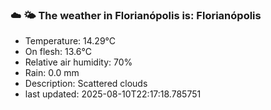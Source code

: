 ### ☁️ 🌤️  The weather in Florianópolis is: Florianópolis

- Temperature: 14.29°C
- On flesh: 13.6°C
- Relative air humidity: 70%
- Rain: 0.0 mm
- Description: Scattered clouds
- last updated: 2025-08-10T22:17:18.785751
